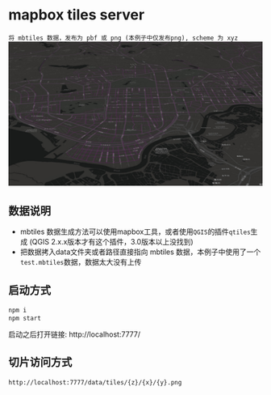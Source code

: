 # mapbox tiles server

`将 mbtiles 数据，发布为 pbf 或 png (本例子中仅发布png), scheme 为 xyz`
![效果截图](./data/result.png)

## 数据说明
+ mbtiles 数据生成方法可以使用mapbox工具，或者使用`QGIS`的插件`qtiles`生成 (QGIS 2.x.x版本才有这个插件，3.0版本以上没找到)
+ 把数据拷入data文件夹或者路径直接指向 mbtiles 数据，本例子中使用了一个`test.mbtiles`数据，数据太大没有上传

## 启动方式
```
npm i
npm start
```

启动之后打开链接: http://localhost:7777/

## 切片访问方式

```html
http://localhost:7777/data/tiles/{z}/{x}/{y}.png
```



